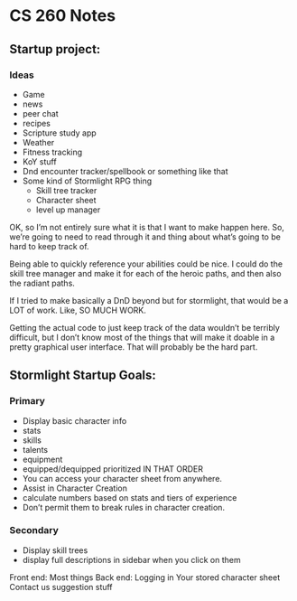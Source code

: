 # CS 260 Notes

## Startup project:
### Ideas
 - Game
 - news
 - peer chat
 - recipes
 - Scripture study app
 - Weather
 - Fitness tracking
 - KoY stuff
 - Dnd encounter tracker/spellbook or something like that
 - Some kind of Stormlight RPG thing
   - Skill tree tracker
   - Character sheet
   - level up manager

OK, so I’m not entirely sure what it is that I want to make happen here. So, we’re going to need to read through it and thing about what’s going to be hard to keep track of. 

Being able to quickly reference your abilities could be nice. I could do the skill tree manager and make it for each of the heroic paths, and then also the radiant paths. 

If I tried to make basically a DnD beyond but for stormlight, that would be a LOT of work. Like, SO MUCH WORK.

Getting the actual code to just keep track of the data wouldn’t be terribly difficult, but I don’t know most of the things that will make it doable in a pretty graphical user interface. That will probably be the hard part.

## Stormlight Startup Goals:
### Primary
 - Display basic character info
  - stats
  - skills
  - talents
  - equipment
   - equipped/dequipped
   prioritized IN THAT ORDER
 - You can access your character sheet from anywhere. 
 - Assist in Character Creation
 - calculate numbers based on stats and tiers of experience
 - Don’t permit them to break rules in character creation.
### Secondary
 - Display skill trees
 - display full descriptions in sidebar when you click on them

Front end:
Most things
Back end:
Logging in
Your stored character sheet
Contact us suggestion stuff
